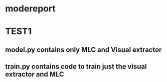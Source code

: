 # modereport

# TEST1
## model.py contains only MLC and Visual extractor 
## train.py contains code to train just the visual extractor and MLC
